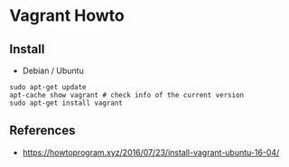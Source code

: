 # Vagrant Howto

## Install
* Debian / Ubuntu
```
sudo apt-get update
apt-cache show vagrant # check info of the current version
sudo apt-get install vagrant
```

## References
* https://howtoprogram.xyz/2016/07/23/install-vagrant-ubuntu-16-04/
